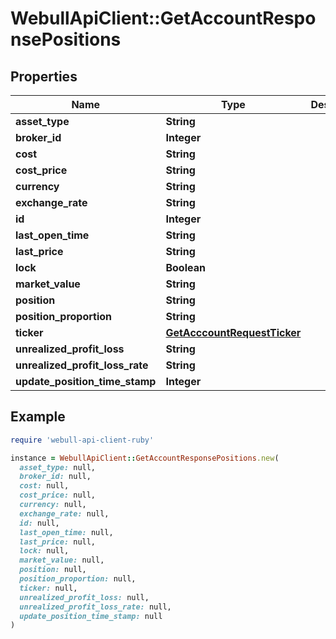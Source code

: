 # WebullApiClient::GetAccountResponsePositions

## Properties

| Name | Type | Description | Notes |
| ---- | ---- | ----------- | ----- |
| **asset_type** | **String** |  | [optional] |
| **broker_id** | **Integer** |  | [optional] |
| **cost** | **String** |  | [optional] |
| **cost_price** | **String** |  | [optional] |
| **currency** | **String** |  | [optional] |
| **exchange_rate** | **String** |  | [optional] |
| **id** | **Integer** |  | [optional] |
| **last_open_time** | **String** |  | [optional] |
| **last_price** | **String** |  | [optional] |
| **lock** | **Boolean** |  | [optional] |
| **market_value** | **String** |  | [optional] |
| **position** | **String** |  | [optional] |
| **position_proportion** | **String** |  | [optional] |
| **ticker** | [**GetAcccountRequestTicker**](GetAcccountRequestTicker.md) |  | [optional] |
| **unrealized_profit_loss** | **String** |  | [optional] |
| **unrealized_profit_loss_rate** | **String** |  | [optional] |
| **update_position_time_stamp** | **Integer** |  | [optional] |

## Example

```ruby
require 'webull-api-client-ruby'

instance = WebullApiClient::GetAccountResponsePositions.new(
  asset_type: null,
  broker_id: null,
  cost: null,
  cost_price: null,
  currency: null,
  exchange_rate: null,
  id: null,
  last_open_time: null,
  last_price: null,
  lock: null,
  market_value: null,
  position: null,
  position_proportion: null,
  ticker: null,
  unrealized_profit_loss: null,
  unrealized_profit_loss_rate: null,
  update_position_time_stamp: null
)
```

